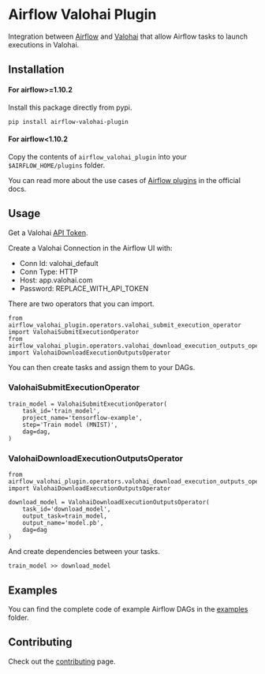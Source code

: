 # Airflow Valohai Plugin

Integration between [Airflow](https://airflow.apache.org/) and [Valohai](https://valohai.com/) that allow Airflow tasks to launch executions in Valohai.

## Installation

#### For airflow>=1.10.2
Install this package directly from pypi.

```
pip install airflow-valohai-plugin
```

#### For airflow<1.10.2
Copy the contents of `airflow_valohai_plugin` into your `$AIRFLOW_HOME/plugins` folder.

You can read more about the use cases of [Airflow plugins](https://airflow.apache.org/plugins.html) in the official docs.

## Usage

Get a Valohai [API Token](https://app.valohai.com/auth/tokens/).

Create a Valohai Connection in the Airflow UI with:
- Conn Id: valohai_default
- Conn Type: HTTP
- Host: app.valohai.com
- Password: REPLACE_WITH_API_TOKEN

There are two operators that you can import.

```
from airflow_valohai_plugin.operators.valohai_submit_execution_operator import ValohaiSubmitExecutionOperator
from airflow_valohai_plugin.operators.valohai_download_execution_outputs_operator import ValohaiDownloadExecutionOutputsOperator
```

You can then create tasks and assign them to your DAGs.

### ValohaiSubmitExecutionOperator

```
train_model = ValohaiSubmitExecutionOperator(
    task_id='train_model',
    project_name='tensorflow-example',
    step='Train model (MNIST)',
    dag=dag,
)
```

### ValohaiDownloadExecutionOutputsOperator

```
from airflow_valohai_plugin.operators.valohai_download_execution_outputs_operator import ValohaiDownloadExecutionOutputsOperator

download_model = ValohaiDownloadExecutionOutputsOperator(
    task_id='download_model',
    output_task=train_model,
    output_name='model.pb',
    dag=dag
)
```

And create dependencies between your tasks.

```
train_model >> download_model
```

## Examples

You can find the complete code of example Airflow DAGs in the [examples](https://github.com/Skillupco/airflow-valohai-plugin/blob/master/examples/dags) folder.

## Contributing

Check out the [contributing](https://github.com/Skillupco/airflow-valohai-plugin/blob/master/CONTRIBUTING.md) page.
